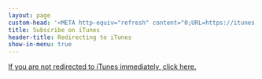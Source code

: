```yaml
---
layout: page
custom-head: '<META http-equiv="refresh" content="0;URL=https://itunes.apple.com/us/podcast/drifts/id491122219?mt=2">'
title: Subscribe on iTunes
header-title: Redirecting to iTunes
show-in-menu: true
---
```


[If you are not redirected to iTunes immediately, click here.](https://itunes.apple.com/us/podcast/drifts/id491122219?mt=2)